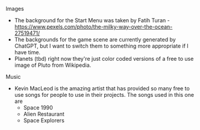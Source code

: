 Images
  - The background for the Start Menu was taken by Fatih Turan - https://www.pexels.com/photo/the-milky-way-over-the-ocean-27519471/
  - The backgrounds for the game scene are currently generated by ChatGPT, but I want to switch them to something more appropriate if I have time.
  - Planets (tbd) right now they're just color coded versions of a free to use image of Pluto from Wikipedia.

Music
  - Kevin MacLeod is the amazing artist that has provided so many free to use songs for people to use in their projects. The songs used in this one are
    - Space 1990
    - Alien Restaurant
    - Space Explorers